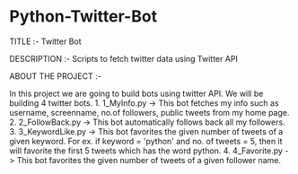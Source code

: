 # Python-Twitter-Bot

TITLE :- Twitter Bot

DESCRIPTION :- Scripts to fetch twitter data using Twitter API

ABOUT THE PROJECT :-
  
  In this project we are going to build bots using twitter API. We will be building 4 twitter bots.
    1. 1_MyInfo.py -> This bot fetches my info such as username, screenname, no.of followers, public tweets from my home page.
    2. 2_FollowBack.py -> This bot automatically follows back all my followers.
    3. 3_KeywordLike.py -> This bot favorites the given number of tweets of a given keyword. For ex. if keyword = 'python' and no. of tweets = 5, then it will favorite the                            first 5 tweets which has the word python.
    4. 4_Favorite.py -> This bot favorites the given number of tweets of a given follower name.
